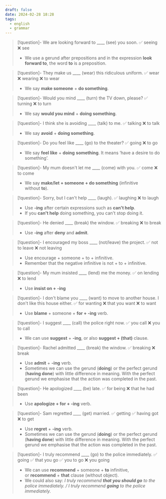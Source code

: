 ```yaml
---
draft: false
date: 2024-02-28 18:28
tags:
  - english
  - grammar
---
```


> [!question]- We are looking forward to \____ (see) you soon.
> ✅ seeing ❌ see
> - We use a gerund after prepositions and in the expression **look forward to**, the word **to** is a preposition.

>[!question]- They make us \____ (wear) this ridiculous uniform.
>✅ wear ❌ wearing ❌ to wear
>- We say **make someone** + **do something**.

>[!question]- Would you mind \____ (turn) the TV down, please?
>✅ turning ❌ to turn
>- We say **would you mind** + **doing something**.

>[!question]- I think she is avoiding \____ (talk) to me.
>✅ talking ❌ to talk
>- We say **avoid** + **doing something**.

>[!question]- Do you feel like \____ (go) to the theater?
>✅ going ❌ to go
>- We say **feel like** + **doing** **something**. It means ‘have a desire to do something’.

>[!question]- My mum doesn't let me \____ (come) with you.
>✅ come ❌ to come
>- We say **make/let + someone + do something** (infinitive without **to**).

>[!question]- Sorry, but I can't help \____ (laugh).
>✅ laughing ❌ to laugh
>- Use **-ing** after certain expressions such as **can't help**.  
>- If you **can't help** doing something, you can't stop doing it.

>[!question]- He denied \____ (break) the window.
>✅ breaking ❌ to break
>- Use **-ing** after **deny** and **admit**.

>[!question]- I encouraged my boss \____ (not/leave) the project.
> ✅ not to leave ❌ not leaving
>- Use encourage + someone + to + infinitive.
>- Remember that the negative infinitive is not + to + infinitive.

>[!question]- My mum insisted \____ (lend) me the money.
>✅ on lending ❌ to lend
>- Use **insist on + -ing**

>[!question]- I don't blame you \____ (want) to move to another house. I don't like this house either.
>✅ for wanting ❌ that you want ❌ to want
>- Use **blame** + someone + **for + -ing** verb.

>[!question]- I suggest \____ (call) the police right now.
>✅ you call ❌ you to call
>- We can use **suggest** + **-ing**, or also **suggest + (that)** clause.

>[!question]- Rachel admitted \____ (break) the window.
>✅ breaking ❌ break
>- Use **admit** + **-ing** verb.  
>- Sometimes we can use the gerund (**doing**) or the perfect gerund (**having done**) with little difference in meaning. With the perfect gerund we emphasise that the action was completed in the past.

> [!question]- He apologized \____ (be) late.
> ✅ for being ❌ that he had been
> - Use **apologize + for + -ing** verb.

> [!question]- Sam regretted \____ (get) married.
> ✅ getting ✅ having got ❌ to get
> - Use **regret** + **-ing** verb.
> - Sometimes we can use the gerund (**doing**) or the perfect gerund (**having done**) with little difference in meaning. With the perfect gerund we emphasise that the action was completed in the past.

>[!question]- I truly recommend \____ (go) to the police immediately.
>✅ going ✅ that you go ✅ you to go ❌ you going
>- We can use **recommend** + someone + **to** infinitive, or **recommend** + **that** clause (without object).
>- We could also say: _I truly recommend **that you should go** to the police immediately. / I truly recommend **going** to the police immediately._



